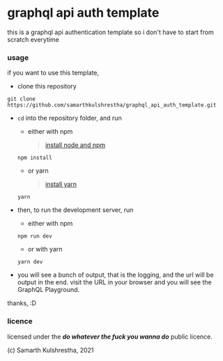 # graphql api auth template

this is a graphql api authentication template so i don't have to start from scratch everytime

### usage

if you want to use this template,

-   clone this repository

```
git clone https://github.com/samarthkulshrestha/graphql_api_auth_template.git
```

-   `cd` into the repository folder, and run

    -   either with npm
        > [install node and npm](https://nodejs.dev/)

    ```
    npm install
    ```

    -   or yarn
        > [install yarn](https://yarnpkg.com/)

    ```
    yarn
    ```

-   then, to run the development server, run

    -   either with npm

    ```
    npm run dev
    ```

    -   or with yarn

    ```
    yarn dev
    ```

-   you will see a bunch of output, that is the logging, and the url will be output in the end.
    visit the URL in your browser and you will see the GraphQL Playground.

thanks, :D

### licence

licensed under the **_do whatever the fuck you wanna do_** public licence.

(c) Samarth Kulshrestha, 2021
